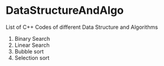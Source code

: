 # DataStructureAndAlgo
List of C++ Codes of different Data Structure and Algorithms
1) Binary Search
2) Linear Search
3) Bubble sort
4) Selection sort 
